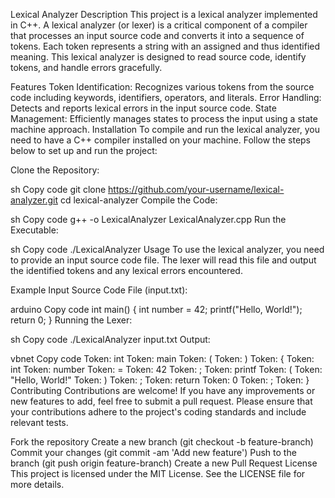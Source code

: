 Lexical Analyzer
Description
This project is a lexical analyzer implemented in C++. A lexical analyzer (or lexer) is a critical component of a compiler that processes an input source code and converts it into a sequence of tokens. Each token represents a string with an assigned and thus identified meaning. This lexical analyzer is designed to read source code, identify tokens, and handle errors gracefully.

Features
Token Identification: Recognizes various tokens from the source code including keywords, identifiers, operators, and literals.
Error Handling: Detects and reports lexical errors in the input source code.
State Management: Efficiently manages states to process the input using a state machine approach.
Installation
To compile and run the lexical analyzer, you need to have a C++ compiler installed on your machine. Follow the steps below to set up and run the project:

Clone the Repository:

sh
Copy code
git clone https://github.com/your-username/lexical-analyzer.git
cd lexical-analyzer
Compile the Code:

sh
Copy code
g++ -o LexicalAnalyzer LexicalAnalyzer.cpp
Run the Executable:

sh
Copy code
./LexicalAnalyzer
Usage
To use the lexical analyzer, you need to provide an input source code file. The lexer will read this file and output the identified tokens and any lexical errors encountered.

Example
Input Source Code File (input.txt):

arduino
Copy code
int main() {
    int number = 42;
    printf("Hello, World!");
    return 0;
}
Running the Lexer:

sh
Copy code
./LexicalAnalyzer input.txt
Output:

vbnet
Copy code
Token: int
Token: main
Token: (
Token: )
Token: {
Token: int
Token: number
Token: =
Token: 42
Token: ;
Token: printf
Token: (
Token: "Hello, World!"
Token: )
Token: ;
Token: return
Token: 0
Token: ;
Token: }
Contributing
Contributions are welcome! If you have any improvements or new features to add, feel free to submit a pull request. Please ensure that your contributions adhere to the project's coding standards and include relevant tests.

Fork the repository
Create a new branch (git checkout -b feature-branch)
Commit your changes (git commit -am 'Add new feature')
Push to the branch (git push origin feature-branch)
Create a new Pull Request
License
This project is licensed under the MIT License. See the LICENSE file for more details.
